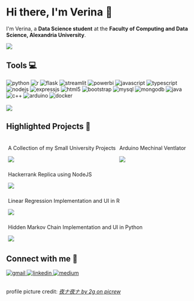 # Hi there, I'm Verina 👋

I'm Verina, a **Data Science student** at the **Faculty of Computing and Data Science, Alexandria University**.
<br/>

<!-- <img src="https://komarev.com/ghpvc/?username=verinak&color=blueviolet" alt="view count"></img> -->
<!-- el bta3 da cute awi https://github.com/Platane/snk -->

<!--  github stats -->
<picture>
  <source
    srcset="https://github-readme-stats.vercel.app/api?username=verinak&show_icons=true&rank_icon=github&theme=material-palenight"
    media="(prefers-color-scheme: dark)"
  />
  <source
    srcset="https://github-readme-stats.vercel.app/api?username=verinak&show_icons=true&rank_icon=github&theme=buefy"
    media="(prefers-color-scheme: light), (prefers-color-scheme: no-preference)"
  />
<img src="https://github-readme-stats.vercel.app/api?username=verinak&show_icons=true&rank_icon=github&theme=buefy" />
</picture>
<br/>

## Tools 💻

<!-- Tools badges -->
<div>
  <img src="https://img.shields.io/badge/Python-ffd43b?style=for-the-badge&logo=python&logoColor=515151" alt="python"></img>
  <img src="https://img.shields.io/badge/R-276DC3?style=for-the-badge&logo=r&logoColor=ffffff" alt="r"></img>
  <img src="https://img.shields.io/badge/Flask-000000?style=for-the-badge&logo=flask&logoColor=ffffff" alt="flask"></img>
  <img src="https://img.shields.io/badge/Streamlit-FF4B4B?style=for-the-badge&logo=streamlit&logoColor=ffffff" alt="streamlit"></img>
  <img src="https://img.shields.io/badge/Power BI-F2C811?style=for-the-badge&logo=powerbi&logoColor=515151" alt="powerbi"></img>
  <img src="https://img.shields.io/badge/JavaScript-F7DF1E?style=for-the-badge&logo=javascript&logoColor=515151" alt="javascript"></img>
  <img src="https://img.shields.io/badge/TypeScript-3178C6?style=for-the-badge&logo=typescript&logoColor=ffffff" alt="typescript"></img>
  <img src="https://img.shields.io/badge/NodeJS-5FA04E?style=for-the-badge&logo=nodedotjs&logoColor=ffffff" alt="nodejs"></img>
  <img src="https://img.shields.io/badge/ExpressJS-000000?style=for-the-badge&logo=express&logoColor=ffffff" alt="expressjs"></img>
  <img src="https://img.shields.io/badge/HTML5-E34F26?style=for-the-badge&logo=html5&logoColor=ffffff" alt="html5"></img>
  <img src="https://img.shields.io/badge/Bootstrap-7952B3?style=for-the-badge&logo=bootstrap&logoColor=ffffff" alt="bootstrap"></img>
  <img src="https://img.shields.io/badge/MySQL-4479A1?style=for-the-badge&logo=mysql&logoColor=ffffff" alt="mysql"></img>
  <img src="https://img.shields.io/badge/MongoDB-47A248?style=for-the-badge&logo=mongodb&logoColor=ffffff" alt="mongodb"></img>
  <img src="https://img.shields.io/badge/Java-e61f24?style=for-the-badge&logo=openjdk&logoColor=ffffff" alt="java"></img>
  <img src="https://img.shields.io/badge/C++-00599C?style=for-the-badge&logo=cplusplus&logoColor=ffffff" alt="c++"></img>
  <img src="https://img.shields.io/badge/Arduino-00878F?style=for-the-badge&logo=arduino&logoColor=ffffff" alt="arduino"></img>
  <img src="https://img.shields.io/badge/Docker-2496ED?style=for-the-badge&logo=docker&logoColor=ffffff" alt="docker"></img>
  <!-- di el 7agat eli el mafroud at3alemha isa fa ne3teber eno i'm manifesting it -->
  <!-- <img src="https://img.shields.io/badge/AWS-232F3E?style=for-the-badge&logo=amazonaws&logoColor=ffffff" alt="aws"></img> -->
</div>
<br/>

<!-- most used languages -->
<picture>
  <source
    srcset="https://github-readme-stats.vercel.app/api/top-langs/?username=verinak&layout=compact&theme=material-palenight&hide=dart%2Cjupyter%20notebook"
    media="(prefers-color-scheme: dark)"
  />
  <source
    srcset="https://github-readme-stats.vercel.app/api/top-langs/?username=verinak&layout=compact&hide=dart%2Cjupyter%20notebook"
    media="(prefers-color-scheme: light), (prefers-color-scheme: no-preference)"
  />
<img src="https://github-readme-stats.vercel.app/api/top-langs/?username=verinak&layout=compact&hide=dart%2Cjupyter%20notebook"/>
</picture>
<br/>

## Highlighted Projects 📁

<!-- Check my portfolio [here]() -->

<div style="display: flex; flex-flow: row wrap;">
  <!-- university-projects repo -->
  <div style="padding: 5px;">
  <p>A Collection of my Small University Projects</p>
  <a href="https://github.com/verinak/university-projects">
    <img src="https://github-readme-stats.vercel.app/api/pin/?username=verinak&repo=university-projects&theme=transparent&border_color=666b6e"/>
  </a>
  </div>

  <!-- iot -->
  <div style="padding: 5px;">
  <p>Arduino Mechinal Ventlator</p>
  <a href="https://github.com/verinak/iot-sessions/tree/main/Final%20Project">
    <img src="https://github-readme-stats.vercel.app/api/pin/?username=verinak&repo=iot-sessions&theme=transparent&border_color=666b6e"/>
  </a>
  </div>

  <!-- myhackerrank -->
  <div style="padding: 5px;">
  <p>Hackerrank Replica using NodeJS </p>
  <a href="https://github.com/verinak/my-hackerrank-demo">
    <img src="https://github-readme-stats.vercel.app/api/pin/?username=verinak&repo=my-hackerrank-demo&theme=transparent&border_color=666b6e"/>
  </a>
  </div>
  
  <!-- regression -->
  <div style="padding: 5px;">
  <p>Linear Regression Implementation and UI in R</p>
  <a href="https://github.com/verinak/regression-analysis-application">
    <img src="https://github-readme-stats.vercel.app/api/pin/?username=verinak&repo=regression-analysis-application&theme=transparent&border_color=666b6e"/> 
  </a>
  </div>

  <!-- stochastic -->
  <div style="padding: 5px;">
  <p>Hidden Markov Chain Implementation and UI in Python</p>
  <a href="https://github.com/verinak/hidden-markov-app">
    <img src="https://github-readme-stats.vercel.app/api/pin/?username=verinak&repo=hidden-markov-app&theme=transparent&border_color=666b6e"/> 
  </a>
  </div>

</div>

## Connect with me 📱

<!-- email -->
<a href="mailto:verinamichelk@gmail.com">
  <img src="https://img.shields.io/badge/Gmail-EA4335?style=for-the-badge&logo=gmail&logoColor=ffffff" alt="gmail"></img>
</a>
<!-- linkedin -->
<a href="https://www.linkedin.com/in/verina-khella-165237266/">
  <img src="https://img.shields.io/badge/LinkedIn-0A66C2?style=for-the-badge&logo=linkedin&logoColor=ffffff" alt="linkedin"></img>
</a>
<!-- medium -->
<a href="https://medium.com/@verinamk">
  <img src="https://img.shields.io/badge/Medium-000000?style=for-the-badge&logo=medium&logoColor=ffffff" alt="medium"></img>
</a>
<br/><br/>

profile picture credit: [_夜ナ夜ナ by 2g on picrew_](https://picrew.me/en/image_maker/1979868)
